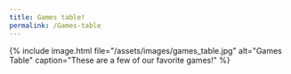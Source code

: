 ```yaml
---
title: Games table!
permalink: /Games-table
---
```


{% include image.html file="/assets/images/games_table.jpg" alt="Games Table" caption="These are a few of our favorite games!" %}